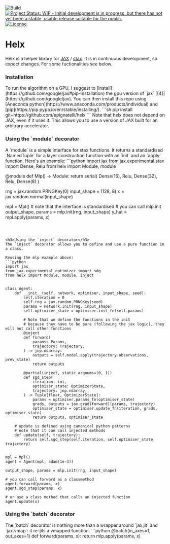 ![Build](https://github.com/epignatelli/helx/workflows/build/badge.svg)
[![Project Status: WIP – Initial development is in progress, but there has not yet been a stable, usable release suitable for the public.](https://www.repostatus.org/badges/latest/wip.svg)](https://www.repostatus.org/#wip)
[![License](https://img.shields.io/badge/License-Apache%202.0-blue.svg)](https://opensource.org/licenses/Apache-2.0)

# Helx
Helx is a helper library for [JAX](https://github.com/google/jax) / [stax](https://github.com/google/jax/blob/master/jax/experimental/stax.py).
It is in continuous development, so expect changes.
For some fuctionalities see below.



<h3>Installation</h3>
To run the algorithm on a GPU, I suggest to [install](https://github.com/google/jax#pip-installation) the gpu version of `jax` [[4]](https://github.com/google/jax). You can then install this repo using [Anaconda python](https://www.anaconda.com/products/individual) and [pip](https://pip.pypa.io/en/stable/installing/).
```sh
pip install git+https://github.com/epignatelli/helx
```
Note that helx does not depend on JAX, even if it uses it. This allows you to use a version of JAX built for an arbitrary accelerator.



<h3>Using the `module` decorator</h3>
A `module` is a simple interface for stax functions. It returns a standardised `NamedTuple` for a layer construction function with an `init` and an `apply` function. Here's an example:
```python
import jax
from jax.experimental.stax import Dense, Relu
from helx import Module, module


@module
def Mlp() -> Module:
    return serial(
        Dense(16),
        Relu,
        Dense(32),
        Relu,
        Dense(8)
    )

rng = jax.random.PRNGKey(0)
input_shape = (128, 8)
x = jax.random.normal(input_shape)

mpl = Mpl()
# note that the interface is standardised
# you can call mlp.init
output_shape, params = mlp.init(rng, input_shape)
y_hat = mpl.apply(params, x)
```



<h3>Using the `inject` decorator</h3>
The `inject` decorator allows you to define and use a pure function in a class.

Reusing the mlp example above:
```python
import jax
from jax.experimental.optimizer import sdg
from helx import Module, module, inject


class Agent:
    def __init__(self, network, optimiser, input_shape, seed):
        self.iteration = 0
        self.rng = jax.random.PRNGKey(seed)
        params = network.init(rng, input_shape)
        self.optimiser_state = optimiser.init_fn(self.params)

        # Note that we define the functions in the init
        # because they have to be pure (following the jax logic), they will not call other functions
        @inject
        def forward(
            params: Params,
            trajectory: Trajectory,
        ) -> jnp.ndarray:
            outputs = self.model.apply(trajectory.observations, prev_state)
            return outputs

        @partial(inject, static_argnums=(0, 1))
        def sgd_step(
            iteration: int,
            optimiser_state: OptimizerState,
            trajectory: jnp.ndarray,
        ) -> Tuple[float, OptimizerState]:
            params = optimiser.params_fn(optimiser_state)
            grads, outputs = jax.grad(forward)(params, trajectory)
            optimiser_state = optimiser.update_fn(iteration, grads, optimiser_state)
            return outputs, optimiser_state

    # update is defined using canonical python patterns
    # note that it can call injected methods
    def update(self, trajectory):
        return self.sgd_step(self.iteration, self.optimiser_state, trajectory)


mpl = Mpl()
agent = Agent(mpl, adam(1e-3))

output_shape, params = mlp.init(rng, input_shape)

# you can call forward as a classmethod
agent.forward(params, x)
agent.sgd_step(params, x)

# or use a class method that calls an injected function
agent.update(x)

```



<h3>Using the `batch` decorator</h3>
The `batch` decorator is nothing more than a wrapper around `jax.jit` and `jax.vmap`: it re-jits a vmapped function.
```python
@batch(in_axes=1, out_axes=1)
def forward(params, x):
    return mlp.apply(params, x)

```
